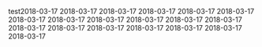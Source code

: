 test2018-03-17
2018-03-17
2018-03-17
2018-03-17
2018-03-17
2018-03-17
2018-03-17
2018-03-17
2018-03-17
2018-03-17
2018-03-17
2018-03-17
2018-03-17
2018-03-17
2018-03-17
2018-03-17
2018-03-17
2018-03-17
2018-03-17
